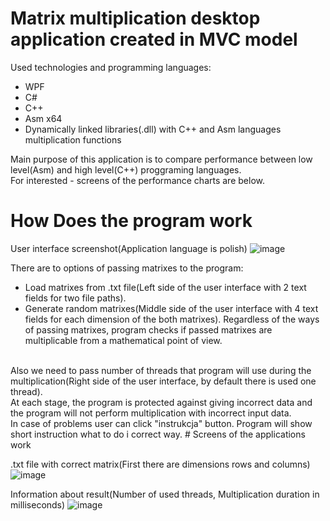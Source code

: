 # Matrix multiplication desktop application created in MVC model 
Used technologies and programming languages:
- WPF
- C#
- C++
- Asm x64
- Dynamically linked libraries(.dll) with C++ and Asm languages multiplication functions

Main purpose of this application is to compare performance between low level(Asm) and high level(C++) proggraming languages.
<br/>
For interested - screens of the performance charts are below.

# How Does the program work
User interface screenshot(Application language is polish)
![image](https://user-images.githubusercontent.com/93645494/157262685-9eca8f06-9b8d-4025-b99b-5f0eaea93402.png)

There are to options of passing matrixes to the program:
- Load matrixes from .txt file(Left side of the user interface with 2 text fields for two file paths).
- Generate random matrixes(Middle side of the user interface with 4 text fields for each dimension of the both matrixes).
Regardless of the ways of passing matrixes, program checks if passed matrixes are multiplicable from a mathematical point of view.
<br/>
Also we need to pass number of threads that program will use during the multiplication(Right side of the user interface, by default there is used one thread).
<br/>
At each stage, the program is protected against giving incorrect data and the program will not perform multiplication with incorrect input data.
<br/>
In case of problems user can click "instrukcja" button. Program will show short instruction what to do i correct way.
# Screens of the applications work

.txt file with correct matrix(First there are dimensions rows and columns)
![image](https://user-images.githubusercontent.com/93645494/157268256-53734990-1ada-4d9e-93bd-ed34c72470a2.png)

Information about result(Number of used threads, Multiplication duration in milliseconds)
![image](https://user-images.githubusercontent.com/93645494/157268564-d31750b0-41f8-4437-9d41-8ae626c73af1.png)






 
